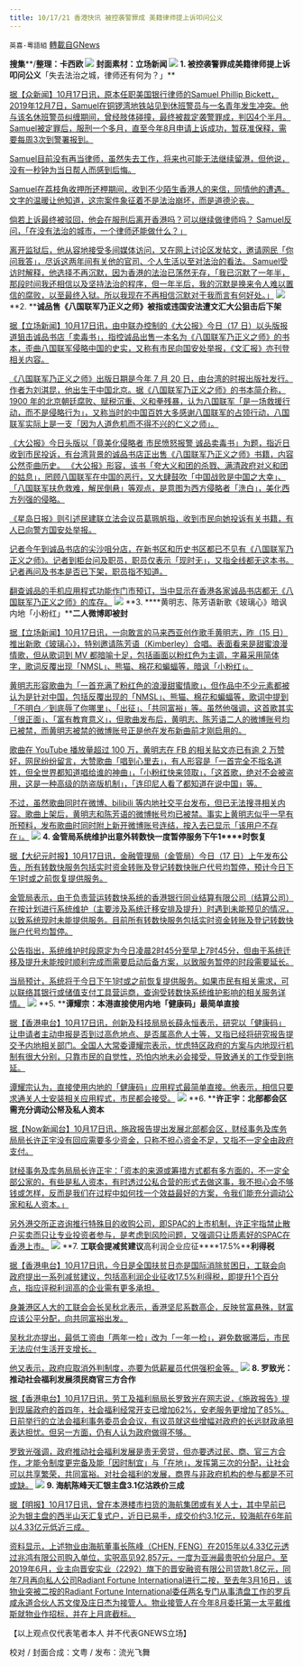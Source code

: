 ```yaml
---
title: 10/17/21 香港快讯 被控袭警罪成 美籍律师提上诉叩问公义
---
```

`英喜-粵語組` [轉載自GNews](https://gnews.org/zh-hans/1599722/)

**搜集****/****整理：卡西欧**
![](https://assets.gnews.org/wp-content/uploads/2021/10/1017fenmian.jpg)
封面素材：立场新闻
![](https://assets.gnews.org/wp-content/uploads/2021/10/Screen-Shot-2021-10-17-at-9.49.52-AM.png)
**1. ****被控袭警罪成****美籍律师提上诉叩问公义****「失去法治之城，律师还有何为？」**

[据【众新闻】10月17日讯，原本任职美国银行律师的Samuel Phillip Bickett，2019年12月7日，Samuel在铜锣湾地铁站见到休班警员与一名青年发生冲突。他与该名休班警员纠缠期间，曾经肢体碰撞，最终被裁定袭警罪成，判囚4个半月。 Samuel被定罪后，服刑一个多月，直至今年8月申请上诉成功，暂获准保释，需要每周3次到警署报到。](https://www.hkcnews.com/article/46570/samuel_phillip_bickett-襲警-法治已死-46583/被控襲警罪成-美籍律師提上訴叩問公義-「失去法治之城，律師還有何為？」)

[Samuel目前没有再当律师，虽然失去工作，将来也可能无法继续留港，但他说，没有一秒钟为当日帮人而感到后悔。](https://www.hkcnews.com/article/46570/samuel_phillip_bickett-襲警-法治已死-46583/被控襲警罪成-美籍律師提上訴叩問公義-「失去法治之城，律師還有何為？」)

[Samuel在荔枝角收押所还柙期间，收到不少陌生香港人的来信，同情他的遭遇。文字的温暖让他知道，这宗案件象征着不是法治崩坏，而是道德沦丧。](https://www.hkcnews.com/article/46570/samuel_phillip_bickett-襲警-法治已死-46583/被控襲警罪成-美籍律師提上訴叩問公義-「失去法治之城，律師還有何為？」)

[倘若上诉最终被驳回，他会在服刑后离开香港吗？可以继续做律师吗？ Samuel反问，「在没有法治的城市，一个律师还能做什么？」](https://www.hkcnews.com/article/46570/samuel_phillip_bickett-襲警-法治已死-46583/被控襲警罪成-美籍律師提上訴叩問公義-「失去法治之城，律師還有何為？」)

[离开监狱后，他从容地接受多间媒体访问，又在网上讨论区发帖文，邀请网民「你问我答」，尽诉这两年间有关他的官司、个人生活以至对法治的看法。 Samuel受访时解释，他选择不再沉默，因为香港的法治已荡然无存，「我已沉默了一年半，那段时间我还相信以及坚持法治的程序，但一年半后，我的沉默是换来令人难以置信的腐败，以至最终入狱。所以我现在不再相信沉默对于我而言有何好处。」](https://www.hkcnews.com/article/46570/samuel_phillip_bickett-襲警-法治已死-46583/被控襲警罪成-美籍律師提上訴叩問公義-「失去法治之城，律師還有何為？」)
![](https://assets.gnews.org/wp-content/uploads/2021/10/Screen-Shot-2021-10-17-at-9.50.03-AM.png)
**2. ****诚品售《八国联军乃正义之师》****被指或违国安法****遭文汇大公狙击后下架**

[据【立场新闻】10月17日讯，由中联办控制的《大公报》今日（17 日）以头版报道狙击诚品书店「卖毒书」，指控诚品出售一本名为《八国联军乃正义之师》的书本，歪曲八国联军侵略中国的史实，又称有市民向国安处举报，《文汇报》亦刊登相关内容。](https://www.thestandnews.com/politics/誠品售八國聯軍乃正義之師-被指或違國安法-遭文匯大公狙擊後下架)

[《八国联军乃正义之师》出版日期是今年 7 月 20 日，由台湾的时报出版社发行。作者为刘淇昆，他出生于中国北京。据《八国联军乃正义之师》的书本简介称，1900 年的北京朝廷腐败、赋税沉重、义和拳残暴，认为八国联军「是一场救援行动，而不是侵略行为」，又称当时的中国百姓大多感谢八国联军的占领行动，八国联军实际上是一支「因为人道危机而不得不兴的仁义之师」。](https://www.thestandnews.com/politics/誠品售八國聯軍乃正義之師-被指或違國安法-遭文匯大公狙擊後下架)

[《大公报》今日头版以「竟美化侵略者 市民愤怒报警 诚品卖毒书」为题，指近日收到市民投诉，有台湾背景的诚品书店正出售《八国联军乃正义之师》书籍，内容公然歪曲历史。 《大公报》形容，该书「夸大义和团的杀戮、满清政府对义和团的姑息」，罔顾八国联军在中国的恶行，又大肆鼓吹「中国战败是中国之大幸」、「八国联军扶危救难，解民倒悬」等观点，是意图为西方侵略者「洗白」，美化西方列强的侵略。](https://www.thestandnews.com/politics/誠品售八國聯軍乃正義之師-被指或違國安法-遭文匯大公狙擊後下架)

[《星岛日报》则引述民建联立法会议员葛珮帆指，收到市民向她投诉有关书籍，有人已向警方国安处举报。](https://www.thestandnews.com/politics/誠品售八國聯軍乃正義之師-被指或違國安法-遭文匯大公狙擊後下架)

[记者今午到诚品书店的尖沙咀分店，在新书区和历史书区都已不见有《八国联军乃正义之师》。记者到柜台问及职员，职员仅表示「现时无」，又指全线都无这本书。记者再问及书本是否已下架，职员指不知道。](https://www.thestandnews.com/politics/誠品售八國聯軍乃正義之師-被指或違國安法-遭文匯大公狙擊後下架)

[翻查诚品的手机应用程式功能作门市预订，当中显示在香港各家诚品书店都无《八国联军乃正义之师》的库存。](https://www.thestandnews.com/politics/誠品售八國聯軍乃正義之師-被指或違國安法-遭文匯大公狙擊後下架)
![](https://assets.gnews.org/wp-content/uploads/2021/10/Screen-Shot-2021-10-17-at-9.50.13-AM.png)
**3. ****黄明志、陈芳语新歌《玻璃心》暗讽内地「小粉红」****二人微博即被封**

[据【立场新闻】10月17日讯，一向敢言的马来西亚创作歌手黄明志，昨（15 日）推出新歌《玻璃心》，特别邀请陈芳语（Kimberley）合唱。表面看来是甜蜜浪漫情歌，但从歌词到 MV 都暗喻十足，包括画面以粉红色为主调，字幕采用简体字，歌词反覆出现「NMSL」、熊猫、棉花和蝙蝠等，暗讽「小粉红」。](https://www.thestandnews.com/politics/黃明志陳芳語新歌玻璃心暗諷小粉紅-二人微博即被封)

[黄明志形容歌曲为「一首充满了粉红色的浪漫甜蜜情歌」，但作品中不少元素都被认为是针对中国，包括反覆出现的「NMSL」、熊猫、棉花和蝙蝠等，歌词中提到「不明白／到底辱了你哪里」、「出征」、「共同富裕」等。虽然他强调，这首歌其实「很正面」、「富有教育意义」，但歌曲发布后，黄明志、陈芳语二人的微博账号均已被禁，而黄明志被禁的微博账号正是他在发布新曲前才刚启用的。](https://www.thestandnews.com/politics/黃明志陳芳語新歌玻璃心暗諷小粉紅-二人微博即被封)

[歌曲在 YouTube 播放量超过 100 万，黄明志在 FB 的相关贴文亦已有逾 2 万赞好，网民纷纷留言，大赞歌曲「唱到心里去」，有人形容是「一首完全不指名道姓，但全世界都知道唱给谁的神曲」，「小粉红快来领取」，「这首歌，绝对不会被盗用，这是一种高级的防盗版机制」，「连印尼人看了都知道在说中国」等。](https://www.thestandnews.com/politics/黃明志陳芳語新歌玻璃心暗諷小粉紅-二人微博即被封)

[不过，虽然歌曲同时在微博、bilibili 等内地社交平台发布，但已无法搜寻相关内容。歌曲上架后，黄明志和陈芳语的微博帐号均已被禁。事实上黄明志似乎一早有所预料，发布歌曲时同时附上新开微博账号连结，按入去已显示「该用户不存在」。](https://www.thestandnews.com/politics/黃明志陳芳語新歌玻璃心暗諷小粉紅-二人微博即被封)
![](https://assets.gnews.org/wp-content/uploads/2021/10/Screen-Shot-2021-10-17-at-9.50.25-AM.png)
**4. ****金管局系统维护出意外****转数快一度暂停服务****下午****1****时恢复**

[据【大纪元时报】10月17日讯，金融管理局（金管局）今日（17 日）上午发布公告，所有转数快服务包括实时资金转账及登记转数快账户代号均暂停，预计今日下午1时或之前恢复提供服务。](https://hk.epochtimes.com/news/2021-10-17/77046841)

[金管局表示，由于负责营运转数快系统的香港银行同业结算有限公司（结算公司）在按计划进行系统维护（主要涉及系统迁移安排及提升）时遇到未能预见的情况，以致系统现时未能提供服务。目前所有转数快服务包括实时资金转账及登记转数快账户代号均暂停。](https://hk.epochtimes.com/news/2021-10-17/77046841)

[公告指出，系统维护时段原定为今日凌晨2时45分至早上7时45分，但由于系统迁移及提升未能按时顺利完成而需要启动后备方案，以致服务暂停的时段需要延长。](https://hk.epochtimes.com/news/2021-10-17/77046841)

[当局预计，系统将于今日下午1时或之前恢复提供服务。如果市民有相关需求，可以联络其银行或储值支付工具营运商，查询受转数快系统维护影响的相关服务详情。](https://hk.epochtimes.com/news/2021-10-17/77046841)
![](https://assets.gnews.org/wp-content/uploads/2021/10/Screen-Shot-2021-10-17-at-9.50.37-AM.png)
**5. ****谭耀宗：本港直接使用内地「健康码」最简单直接**

[据【香港电台】10月17日讯，创新及科技局局长薛永恒表示，研究以「健康码」让申请者主动申报是否到过高危地点、是否属高危人士等，又指已经将研究报告提交予内地相关部门。全国人大常委谭耀宗表示，忧虑特区政府的方案与内地现行机制有很大分别，只靠市民的自觉性，恐怕内地未必会接受，导致通关的工作受到拖延。](https://news.rthk.hk/rthk/ch/component/k2/1615599-20211017.htm)

[谭耀宗认为，直接使用内地的「健康码」应用程式最简单直接。他表示，相信只要求通关人士安装相关应用程式，市民都会接受。](https://news.rthk.hk/rthk/ch/component/k2/1615599-20211017.htm)
![](https://assets.gnews.org/wp-content/uploads/2021/10/Screen-Shot-2021-10-17-at-9.50.45-AM.png)
**6. ****许正宇：北部都会区需充分调动公帑及私人资本**

[据【Now新闻台】10月17日讯，施政报告提出发展北部都会区，财经事务及库务局局长许正宇没有回应需要多少资金，只称不担心资金不足，又指不一定全由政府支付。](https://news.now.com/home/local/player?newsId=453469)

[财经事务及库务局局长许正宇：「资本的来源或筹措方式都有多方面的，不一定全部公家的，有些是私人资本，有时透过公私合营的形式去做这事，我不担心会不够钱或怎样，反而是我们在过程中如何找一个效益最好的方案，令我们能充分调动公家和私人资本。」](https://news.now.com/home/local/player?newsId=453469)

[另外港交所正咨询推行特殊目的收购公司，即SPAC的上市机制，许正宇指禁止散户买卖而只让专业投资者参与，是考虑到风险问题，又强调只让质素好的SPAC在香港上市。](https://news.now.com/home/local/player?newsId=453469)
![](https://assets.gnews.org/wp-content/uploads/2021/10/Screen-Shot-2021-10-17-at-9.50.55-AM.png)
**7. ****工联会提减贫建议****高利润企业应征****17.5%****利得税**

[据【香港电台】10月17日讯，今日是全国扶贫日亦是国际消除贫困日，工联会向政府提出一系列减贫建议，包括高利润企业征收17.5%利得税，即提升1个百分点，指应评税利润高的企业需有更多承担。](https://news.rthk.hk/rthk/ch/component/k2/1615590-20211017.htm)

[身兼港区人大的工联会会长吴秋北表示，香港坚尼系数高企，反映贫富悬殊，财富应该公平分配，向共同富裕出发。](https://news.rthk.hk/rthk/ch/component/k2/1615590-20211017.htm)

[吴秋北亦提出，最低工资由「两年一检」改为「一年一检」，避免数据滞后，市民无法应付生活开支增长。](https://news.rthk.hk/rthk/ch/component/k2/1615590-20211017.htm)

[他又表示，政府应取消外判制度，亦要为低薪雇员代供强积金等。](https://news.rthk.hk/rthk/ch/component/k2/1615590-20211017.htm)
![](https://assets.gnews.org/wp-content/uploads/2021/10/Screen-Shot-2021-10-17-at-9.51.09-AM.png)
**8. ****罗致光：推动社会福利发展****须民商官三方合作**

[据【香港电台】10月17日讯，劳工及福利局局长罗致光在网志说，《施政报告》提到现届政府的首四年，社会福利经常开支已增加62%，安老服务更增加了85%。日前举行的立法会福利事务委员会会议，有议员就这些增幅对政府的长远财政承担表达担忧。但另一方面，仍有人认为政府做得不够。](https://news.rthk.hk/rthk/ch/component/k2/1615572-20211017.htm)

[罗致光强调，政府推动社会福利发展是责无旁贷，但亦要透过民、商、官三方合作，才能令制度更完备及能「因时制宜」与「在地」，发挥第三次的分配，让社会可以共享繁荣，共同富裕。对社会福利的发展，商界与非政府机构的参与都是不可或缺。](https://news.rthk.hk/rthk/ch/component/k2/1615572-20211017.htm)
![](https://assets.gnews.org/wp-content/uploads/2021/10/Screen-Shot-2021-10-17-at-9.51.20-AM.png)
**9. ****海航陈峰天汇银主盘****3.1****亿沽****跌价三成**

[据【明报】10月17日讯，曾在本港楼市扫货的海航集团或有关人士，其中早前已沦为银主盘的西半山天汇复式户，近日已易手，成交价约3.1亿元，较海航在6年前以4.33亿元低近三成。](https://news.mingpao.com/pns/經濟/article/20211017/s00004/1634406344454/海航天匯銀主盤3-1億沽-跌價三成-2015年實呎92857元-曾兩度膺亞洲最貴分層戶)

[资料显示，上述物业由海航董事长陈峰（CHEN, FENG）在2015年以4.33亿元透过兆鸿有限公司购入单位，实呎高见92,857元，一度为亚洲最贵呎价分层户。至2019年6月，业主向晋安实业（2292）旗下的晋安融资有限公司贷款1.8亿元，同年7月再向私人公司Radiant Fortune International进行二按，至去年3月16日，该物业突被二按的Radiant Fortune International委任两名专门从事清盘工作的罗兵咸永道合伙人苏文俊及庄日杰为接管人。物业接管人在今年8月委托第一太平戴维斯就物业作招标，并在上月底截标。](https://news.mingpao.com/pns/經濟/article/20211017/s00004/1634406344454/海航天匯銀主盤3-1億沽-跌價三成-2015年實呎92857元-曾兩度膺亞洲最貴分層戶)

【以上观点仅代表笔者本人 并不代表GNEWS立场】

校对 / 封面合成：文粤 / 发布：流光飞舞
